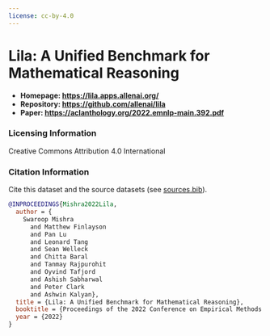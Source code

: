 ```yaml
---
license: cc-by-4.0
---
```


# Lila: A Unified Benchmark for Mathematical Reasoning


- **Homepage: https://lila.apps.allenai.org/** 
- **Repository: https://github.com/allenai/lila** 
- **Paper: https://aclanthology.org/2022.emnlp-main.392.pdf** 


### Licensing Information

Creative Commons Attribution 4.0 International

### Citation Information

Cite this dataset and the source datasets (see [sources.bib](https://github.com/allenai/Lila/blob/main/sources.bib)). 

```bib
@INPROCEEDINGS{Mishra2022Lila,
  author = {
    Swaroop Mishra 
      and Matthew Finlayson 
      and Pan Lu 
      and Leonard Tang 
      and Sean Welleck 
      and Chitta Baral 
      and Tanmay Rajpurohit 
      and Oyvind Tafjord 
      and Ashish Sabharwal 
      and Peter Clark 
      and Ashwin Kalyan},
  title = {Lila: A Unified Benchmark for Mathematical Reasoning},
  booktitle = {Proceedings of the 2022 Conference on Empirical Methods in Natural Language Processing (EMNLP)},
  year = {2022}
}
```
